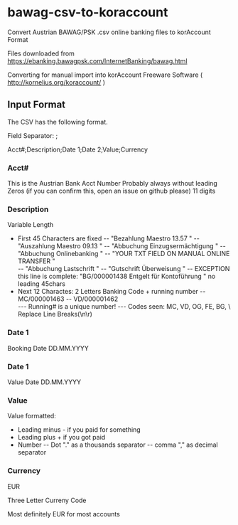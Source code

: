bawag-csv-to-koraccount
=======================

Convert Austrian BAWAG/PSK .csv online banking files to korAccount Format

Files downloaded from https://ebanking.bawagpsk.com/InternetBanking/bawag.html

Converting for manual import into korAccount Freeware Software ( http://kornelius.org/koraccount/ )

## Input Format ##

The CSV has the following format.

Field Separator: ;

Acct#;Description;Date 1;Date 2;Value;Currency

### Acct# ###

This is the Austrian Bank Acct Number
Probably always without leading Zeros (if you can confirm this, open an issue on github please)
11 digits

### Description ###

Variable Length
- First 45 Characters are fixed 
-- "Bezahlung Maestro              13.57         "
-- "Auszahlung Maestro             09.13         " 
-- "Abbuchung Einzugsermächtigung                "
-- "Abbuchung Onlinebanking                      "
-- "YOUR TXT FIELD ON MANUAL ONLINE TRANSFER     "  
-- "Abbuchung Lastschrift                        "
-- "Gutschrift Überweisung                       "
-- EXCEPTION this line is complete: "BG/000001438 Entgelt für Kontoführung    " no leading 45chars
- Next 12 Charactes: 2 Letters Banking Code + running number
-- MC/000001463
-- VD/000001462     
--- Running# is a unique number!
--- Codes seen: MC, VD, OG, FE, BG, 
\ Replace Line Breaks(\n\r)


### Date 1 ###

Booking Date DD.MM.YYYY

### Date 1 ###

Value Date DD.MM.YYYY

### Value ###

Value formatted:

- Leading minus - if you paid for something
- Leading plus + if you got paid
- Number
-- Dot "." as a thousands separator
-- comma "," as decimal separator

### Currency ###

EUR

Three Letter Curreny Code

Most definitely EUR for most accounts